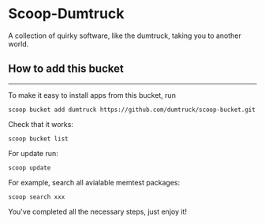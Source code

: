 # Scoop-Dumtruck

A collection of quirky software, like the dumtruck, taking you to another world.

## How to add this bucket

---

To make it easy to install apps from this bucket, run

    scoop bucket add dumtruck https://github.com/dumtruck/scoop-bucket.git

Check that it works:

    scoop bucket list

For update run:

    scoop update

For example, search all avialable memtest packages:

    scoop search xxx

You've completed all the necessary steps, just enjoy it!
